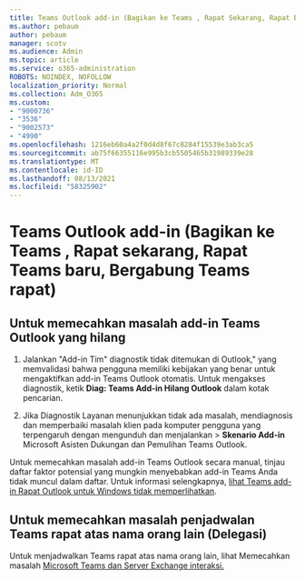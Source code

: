 ```yaml
---
title: Teams Outlook add-in (Bagikan ke Teams , Rapat Sekarang, Rapat Baru Teams, Bergabung Teams rapat)
ms.author: pebaum
author: pebaum
manager: scotv
ms.audience: Admin
ms.topic: article
ms.service: o365-administration
ROBOTS: NOINDEX, NOFOLLOW
localization_priority: Normal
ms.collection: Adm_O365
ms.custom:
- "9000736"
- "3536"
- "9002573"
- "4990"
ms.openlocfilehash: 1216eb60a4a2f0d4d8f67c8284f15539e3ab3ca5
ms.sourcegitcommit: ab75f66355116e995b3cb5505465b31989339e28
ms.translationtype: MT
ms.contentlocale: id-ID
ms.lasthandoff: 08/13/2021
ms.locfileid: "58325902"
---
```

# <a name="teams-outlook-add-in-share-to-teams--meet-now-new-teams-meeting-join-teams-meeting"></a>Teams Outlook add-in (Bagikan ke Teams , Rapat sekarang, Rapat Teams baru, Bergabung Teams rapat)

## <a name="to-troubleshoot-a-missing-teams-outlook-add-in"></a>Untuk memecahkan masalah add-in Teams Outlook yang hilang

1. Jalankan "Add-in Tim" diagnostik tidak ditemukan di Outlook," yang memvalidasi bahwa pengguna memiliki kebijakan yang benar untuk mengaktifkan add-in Teams Outlook otomatis. Untuk mengakses diagnostik, ketik **Diag: Teams Add-in Hilang Outlook** dalam kotak pencarian.

1. Jika Diagnostik Layanan menunjukkan tidak ada masalah, mendiagnosis dan memperbaiki masalah klien [](https://aka.ms/SaRA-TeamsAddInScenario)pada komputer pengguna yang terpengaruh dengan mengunduh dan menjalankan  >  **Skenario Add-in** Microsoft Asisten Dukungan dan Pemulihan Teams Outlook.

Untuk memecahkan masalah add-in Teams Outlook secara manual, tinjau daftar faktor potensial yang mungkin menyebabkan add-in Teams Anda tidak muncul dalam daftar. Untuk informasi selengkapnya, [lihat Teams add-in Rapat Outlook untuk Windows tidak memperlihatkan](https://docs.microsoft.com/microsoftteams/teams-add-in-for-outlook#teams-meeting-add-in-in-outlook-for-windows-does-not-show).

## <a name="to-troubleshoot-scheduling-a-teams-meeting-on-behalf-of-someone-else-delegate"></a>Untuk memecahkan masalah penjadwalan Teams rapat atas nama orang lain (Delegasi)

Untuk menjadwalkan Teams rapat atas nama orang lain, lihat Memecahkan masalah [Microsoft Teams dan Server Exchange interaksi.](https://docs.microsoft.com/microsoftteams/troubleshoot/known-issues/teams-exchange-interaction-issue)
